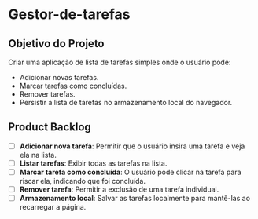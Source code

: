 # Gestor-de-tarefas

## Objetivo do Projeto
Criar uma aplicação de lista de tarefas simples onde o usuário pode:
- Adicionar novas tarefas.
- Marcar tarefas como concluídas.
- Remover tarefas.
- Persistir a lista de tarefas no armazenamento local do navegador.

## Product Backlog
- [ ] **Adicionar nova tarefa**: Permitir que o usuário insira uma tarefa e veja ela na lista.
- [ ] **Listar tarefas**: Exibir todas as tarefas na lista.
- [ ] **Marcar tarefa como concluída**: O usuário pode clicar na tarefa para riscar ela, indicando que foi concluída.
- [ ] **Remover tarefa**: Permitir a exclusão de uma tarefa individual.
- [ ] **Armazenamento local**: Salvar as tarefas localmente para mantê-las ao recarregar a página.
